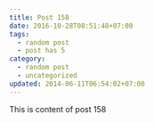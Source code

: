 ```yaml
---
title: Post 158
date: 2016-10-28T08:51:48+07:00
tags:
  - random post
  - post has 5
category:
  - random post
  - uncategorized
updated: 2014-06-11T06:54:02+07:00
---
```

This is content of post 158